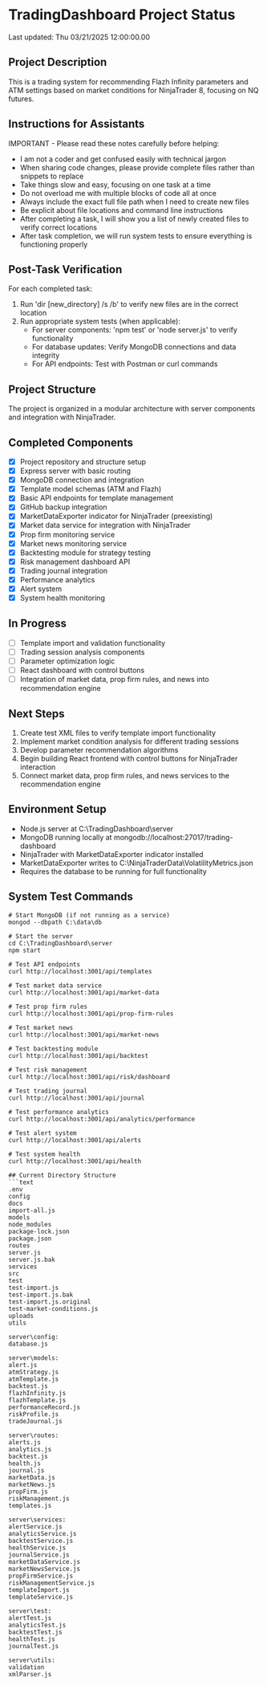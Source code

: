 # TradingDashboard Project Status 
Last updated: Thu 03/21/2025 12:00:00.00 
 
## Project Description 
This is a trading system for recommending Flazh Infinity parameters and ATM settings based on market conditions for NinjaTrader 8, focusing on NQ futures. 
 
## Instructions for Assistants 
IMPORTANT - Please read these notes carefully before helping: 
 
- I am not a coder and get confused easily with technical jargon 
- When sharing code changes, please provide complete files rather than snippets to replace 
- Take things slow and easy, focusing on one task at a time 
- Do not overload me with multiple blocks of code all at once 
- Always include the exact full file path when I need to create new files 
- Be explicit about file locations and command line instructions 
- After completing a task, I will show you a list of newly created files to verify correct locations 
- After task completion, we will run system tests to ensure everything is functioning properly 
 
## Post-Task Verification 
For each completed task: 
1. Run 'dir [new_directory] /s /b' to verify new files are in the correct location 
2. Run appropriate system tests (when applicable): 
   - For server components: 'npm test' or 'node server.js' to verify functionality 
   - For database updates: Verify MongoDB connections and data integrity 
   - For API endpoints: Test with Postman or curl commands 
 
## Project Structure 
The project is organized in a modular architecture with server components and integration with NinjaTrader. 
 
## Completed Components 
- [x] Project repository and structure setup 
- [x] Express server with basic routing 
- [x] MongoDB connection and integration 
- [x] Template model schemas (ATM and Flazh) 
- [x] Basic API endpoints for template management 
- [x] GitHub backup integration 
- [x] MarketDataExporter indicator for NinjaTrader (preexisting) 
- [x] Market data service for integration with NinjaTrader 
- [x] Prop firm monitoring service 
- [x] Market news monitoring service 
- [x] Backtesting module for strategy testing
- [x] Risk management dashboard API
- [x] Trading journal integration
- [x] Performance analytics
- [x] Alert system
- [x] System health monitoring
 
## In Progress 
- [ ] Template import and validation functionality 
- [ ] Trading session analysis components 
- [ ] Parameter optimization logic 
- [ ] React dashboard with control buttons 
- [ ] Integration of market data, prop firm rules, and news into recommendation engine 
 
## Next Steps 
1. Create test XML files to verify template import functionality 
2. Implement market condition analysis for different trading sessions 
3. Develop parameter recommendation algorithms 
4. Begin building React frontend with control buttons for NinjaTrader interaction 
5. Connect market data, prop firm rules, and news services to the recommendation engine 
 
## Environment Setup 
- Node.js server at C:\TradingDashboard\server 
- MongoDB running locally at mongodb://localhost:27017/trading-dashboard 
- NinjaTrader with MarketDataExporter indicator installed 
- MarketDataExporter writes to C:\NinjaTraderData\VolatilityMetrics.json 
- Requires the database to be running for full functionality 
 
## System Test Commands 
```text 
# Start MongoDB (if not running as a service) 
mongod --dbpath C:\data\db 
 
# Start the server 
cd C:\TradingDashboard\server 
npm start 
 
# Test API endpoints 
curl http://localhost:3001/api/templates 
 
# Test market data service 
curl http://localhost:3001/api/market-data 
 
# Test prop firm rules 
curl http://localhost:3001/api/prop-firm-rules 
 
# Test market news 
curl http://localhost:3001/api/market-news 

# Test backtesting module
curl http://localhost:3001/api/backtest

# Test risk management
curl http://localhost:3001/api/risk/dashboard

# Test trading journal
curl http://localhost:3001/api/journal

# Test performance analytics
curl http://localhost:3001/api/analytics/performance

# Test alert system
curl http://localhost:3001/api/alerts

# Test system health
curl http://localhost:3001/api/health

## Current Directory Structure 
```text
.env
config
docs
import-all.js
models
node_modules
package-lock.json
package.json
routes
server.js
server.js.bak
services
src
test
test-import.js
test-import.js.bak
test-import.js.original
test-market-conditions.js
uploads
utils
 
server\config: 
database.js
 
server\models: 
alert.js
atmStrategy.js
atmTemplate.js
backtest.js
flazhInfinity.js
flazhTemplate.js
performanceRecord.js
riskProfile.js
tradeJournal.js
 
server\routes: 
alerts.js
analytics.js
backtest.js
health.js
journal.js
marketData.js
marketNews.js
propFirm.js
riskManagement.js
templates.js
 
server\services: 
alertService.js
analyticsService.js
backtestService.js
healthService.js
journalService.js
marketDataService.js
marketNewsService.js
propFirmService.js
riskManagementService.js
templateImport.js
templateService.js
 
server\test: 
alertTest.js
analyticsTest.js
backtestTest.js
healthTest.js
journalTest.js
 
server\utils: 
validation
xmlParser.js